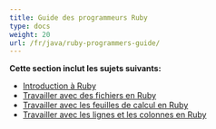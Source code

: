 ```yaml
---
title: Guide des programmeurs Ruby
type: docs
weight: 20
url: /fr/java/ruby-programmers-guide/
---
```


**Cette section inclut les sujets suivants:**

- [Introduction à Ruby](/cells/fr/java/introduction-in-ruby/)
- [Travailler avec des fichiers en Ruby](/cells/fr/java/working-with-files-in-ruby/)
- [Travailler avec les feuilles de calcul en Ruby](/cells/fr/java/working-with-worksheets-in-ruby/)
- [Travailler avec les lignes et les colonnes en Ruby](/cells/fr/java/working-with-rows-and-columns-in-ruby/)
